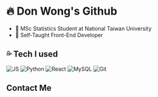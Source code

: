 # 🔥 Don Wong's Github
- 🏫 MSc Statistics Student at National Taiwan University</br>
- 📓 Self-Taught Front-End Developer

## 💦 Tech I used
![JS](https://img.icons8.com/color/96/javascript--v1.png)
![Python](https://img.icons8.com/color/96/python--v1.png)
![React](https://img.icons8.com/color/96/react-native.png)
![MySQL](https://img.icons8.com/color/96/mysql-logo.png)
![Git](https://img.icons8.com/color/96/git.png)

## Contact Me
